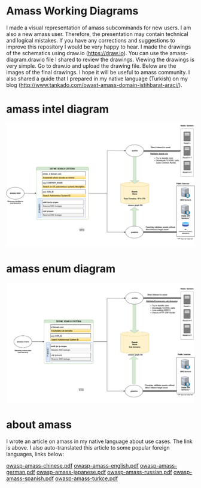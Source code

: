 # Amass Working Diagrams
I made a visual representation of amass subcommands for new users. I am also a new amass user. Therefore, the presentation may contain technical and logical mistakes. If you have any corrections and suggestions to improve this repository I would be very happy to hear. I made the drawings of the schematics using draw.io (https://draw.io). You can use the amass-diagram.drawio file I shared to review the drawings. Viewing the drawings is very simple. Go to draw.io and upload the drawing file. Below are the images of the final drawings. I hope it will be useful to amass community. I also shared a guide that I prepared in my native language (Turkish) on my blog (http://www.tankado.com/owast-amass-domain-istihbarat-araci/).

# amass intel diagram
![amass intel](amas-intel-diagram.png "amass intel command")

# amass enum diagram
![amas enum](amas-enum-diagram.png "amass enum command")

# about amass
I wrote an article on amass in my native language about use cases. The link is above. I also auto-translated this article to some popular foreign languages, links below:

[owasp-amass-chinese.pdf](owasp-amass-chinese.pdf)
[owasp-amass-english.pdf](owasp-amass-english.pdf)
[owasp-amass-german.pdf](owasp-amass-german.pdf)
[owasp-amass-japanese.pdf](owasp-amass-japanese.pdf)
[owasp-amass-russian.pdf](owasp-amass-russian.pdf)
[owasp-amass-spanish.pdf](owasp-amass-spanish.pdf)
[owasp-amass-turkce.pdf](owasp-amass-turkce.pdf)

